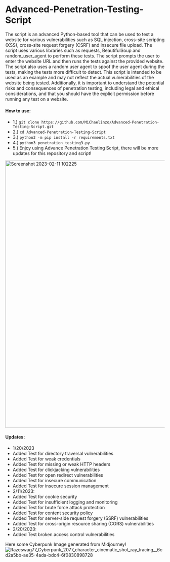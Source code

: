 # Advanced-Penetration-Testing-Script
The script is an advanced Python-based tool that can be used to test a website for various vulnerabilities such as SQL injection, cross-site scripting (XSS), cross-site request forgery (CSRF) and insecure file upload. The script uses various libraries such as requests, BeautifulSoup and random_user_agent to perform these tests. The script prompts the user to enter the website URL and then runs the tests against the provided website. The script also uses a random user agent to spoof the user agent during the tests, making the tests more difficult to detect.
This script is intended to be used as an example and may not reflect the actual vulnerabilities of the website being tested. Additionally, it is important to understand the potential risks and consequences of penetration testing, including legal and ethical considerations, and that you should have the explicit permission before running any test on a website.

#### How to use: 
- 1.) `git clone https://github.com/MiChaelinzo/Advanced-Penetration-Testing-Script.git`
- 2.) `cd Advanced-Penetration-Testing-Script`
- 3.) `python3 -m pip install -r requirements.txt`
- 4.) `python3 penetration_testing3.py`
- 5.) Enjoy using Advance Penetration Testing Script, there will be more updates for this repository and script! 

<img width="842" alt="Screenshot 2023-02-11 102225" src="https://user-images.githubusercontent.com/68110223/218246110-be7659c5-af19-4d2f-9a77-cd9f21cd3b17.png">

#### Updates:
- 1/20/2023
- Added Test for directory traversal vulnerabilities
- Added Test for weak credentials
- Added Test for missing or weak HTTP headers
- Added Test for clickjacking vulnerabilities
- Added Test for open redirect vulnerabilities
- Added Test for insecure communication
- Added Test for insecure session management
-  2/11/2023: 
- Added Test for cookie security
- Added Test for insufficient logging and monitoring
- Added Test for brute force attack protection
- Added Test for content security policy
- Added Test for server-side request forgery (SSRF) vulnerabilities
- Added Test for cross-origin resource sharing (CORS) vulnerabilities
- 2/20/2023:
- Added Test broken access control vulnerabilities

Here some Cyberpunk Image generated from Midjourney!
![Razeswag77_Cyberpunk_2077_character_cinematic_shot_ray_tracing__6cd2a5bb-ae35-4ada-bdc4-6f0830898728](https://user-images.githubusercontent.com/68110223/216805944-5500f5b8-883f-4621-876a-d8c9da678813.png)



